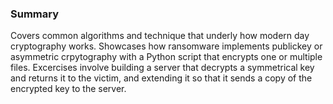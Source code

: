 ### Summary

Covers common algorithms and technique that underly how modern day cryptography works.
Showcases how ransomware implements publickey or asymmetric crpytography with a Python script
that encrypts one or multiple files. Excercises involve building a server that decrypts a symmetrical key
and returns it to the victim, and extending it so that it sends a copy of the encrypted key to the server.


